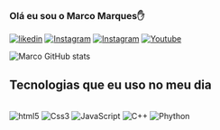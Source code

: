 ### Olá eu sou o Marco Marques✋

[![likedin](https://img.shields.io/badge/LinkedIn-0077B5?style=for-the-badge&logo=linkedin&logoColor=white)](https://www.linkedin.com/in/marcomarques2001/)
[![Instagram](https://img.shields.io/badge/Instagram-E4405F?style=for-the-badge&logo=instagram&logoColor=white)](https://www.instagram.com/marcomarques23/?hl=en)
[![Instagram](https://img.shields.io/badge/Facebook-1877F2?style=for-the-badge&logo=facebook&logoColor=white)](https://www.facebook.com/marco.marques.77377/)
[![Youtube](https://img.shields.io/badge/YouTube-FF0000?style=for-the-badge&logo=youtube&logoColor=white)](https://www.youtube.com/@marcomarques5135/streams)

![Marco  GitHub stats](https://github-readme-stats.vercel.app/api?username=maromarques&show_icons=true&theme=tokyonight)

## Tecnologias que eu uso no meu dia

<div style="display:inline_block"><br>
<img algin="center" alt="html5" src="https://img.shields.io/badge/HTML5-E34F26?style=for-the-badge&logo=html5&logoColor=white"/>
<img algin="center" alt="Css3" src="https://img.shields.io/badge/CSS3-1572B6?style=for-the-badge&logo=css3&logoColor=white"/>
<img algin="center" alt="JavaScript" src="https://img.shields.io/badge/JavaScript-F7DF1E?style=for-the-badge&logo=javascript&logoColor=black"/>
<img algin="center" alt="C++" src="https://img.shields.io/badge/C%2B%2B-00599C?style=for-the-badge&logo=c%2B%2B&logoColor=white"/>
<img algin="center" alt="Phython" src="https://img.shields.io/badge/Python-3776AB?style=for-the-badge&logo=python&logoColor=white"/>

</div>


